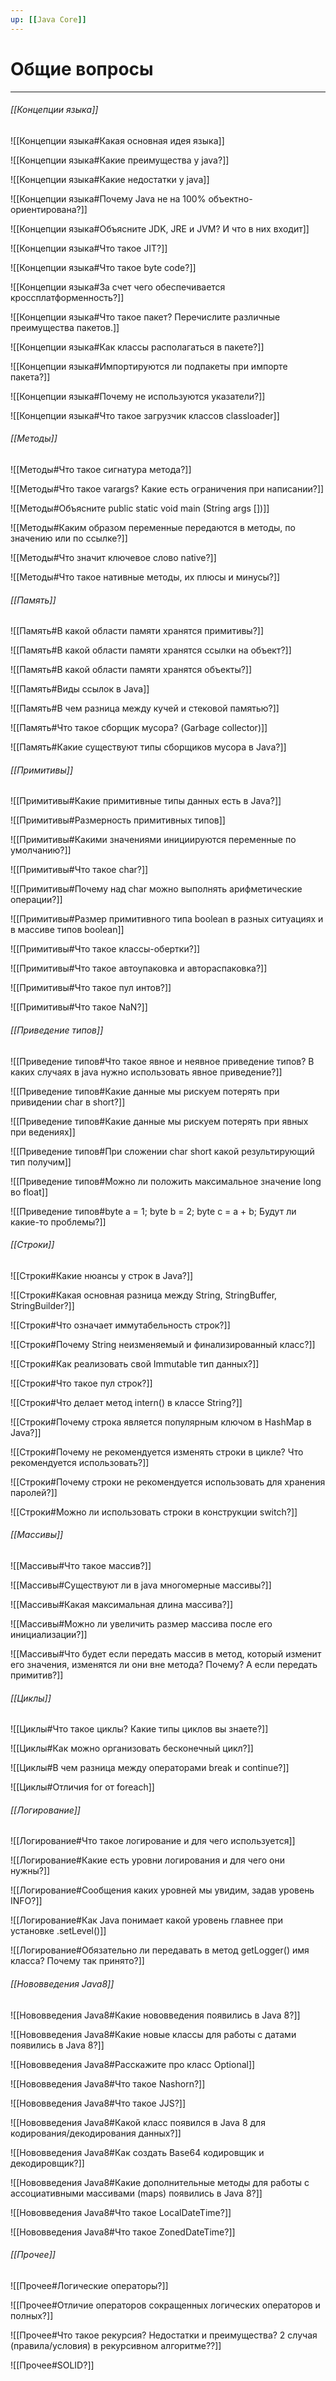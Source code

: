 ```yaml
---
up: [[Java Core]]
---
```


# Общие вопросы
---
###### [[Концепции языка]]
![[Концепции языка#Какая основная идея языка]]

![[Концепции языка#Какие преимущества у java?]]

![[Концепции языка#Какие недостатки у java]]

![[Концепции языка#Почему Java не на 100% объектно-ориентирована?]]

![[Концепции языка#Объясните JDK, JRE и JVM? И что в них входит]]

![[Концепции языка#Что такое JIT?]]

![[Концепции языка#Что такое byte code?]]

![[Концепции языка#За счет чего обеспечивается кроссплатформенность?]]

![[Концепции языка#Что такое пакет? Перечислите различные преимущества пакетов.]]

![[Концепции языка#Как классы располагаться в пакете?]]

![[Концепции языка#Импортируются ли подпакеты при импорте пакета?]]

![[Концепции языка#Почему не используются указатели?]]

![[Концепции языка#Что такое загрузчик классов classloader]]

###### [[Методы]]

![[Методы#Что такое сигнатура метода?]]

![[Методы#Что такое varargs? Какие есть ограничения при написании?]]

![[Методы#Объясните public static void main (String args \[])]]

![[Методы#Каким образом переменные передаются в методы, по значению или по ссылке?]]

![[Методы#Что значит ключевое слово native?]]

![[Методы#Что такое нативные методы, их плюсы и минусы?]]


###### [[Память]]
![[Память#В какой области памяти хранятся примитивы?]]

![[Память#В какой области памяти хранятся ссылки на объект?]]

![[Память#В какой области памяти хранятся объекты?]]

![[Память#Виды ссылок в Java]]

![[Память#В чем разница между кучей и стековой памятью?]]

![[Память#Что такое сборщик мусора? (Garbage collector)]]

![[Память#Какие существуют типы сборщиков мусора в Java?]]

###### [[Примитивы]]
![[Примитивы#Какие примитивные типы данных есть в Java?]]

![[Примитивы#Размерность примитивных типов]]

![[Примитивы#Какими значениями инициируются переменные по умолчанию?]]

![[Примитивы#Что такое char?]]

![[Примитивы#Почему над char можно выполнять арифметические операции?]]

![[Примитивы#Размер примитивного типа boolean в разных ситуациях и в массиве типов boolean]]

![[Примитивы#Что такое классы-обертки?]]

![[Примитивы#Что такое автоупаковка и автораспаковка?]]

![[Примитивы#Что такое пул интов?]]

![[Примитивы#Что такое NaN?]]

###### [[Приведение типов]]
![[Приведение типов#Что такое явное и неявное приведение типов? В каких случаях в java нужно использовать явное приведение?]]

![[Приведение типов#Какие данные мы рискуем потерять при привидении char в short?]]

![[Приведение типов#Какие данные мы рискуем потерять при явных при ведениях]]

![[Приведение типов#При сложении char short какой результирующий тип получим]]

![[Приведение типов#Можно ли положить максимальное значение long во float]]

![[Приведение типов#byte a = 1; byte b = 2; byte c = a + b; Будут ли какие-то проблемы?]]

###### [[Строки]]
![[Строки#Какие нюансы у строк в Java?]]

![[Строки#Какая основная разница между String, StringBuffer, StringBuilder?]]

![[Строки#Что означает иммутабельность строк?]]

![[Строки#Почему String неизменяемый и финализированный класс?]]

![[Строки#Как реализовать свой Immutable тип данных?]]

![[Строки#Что такое пул строк?]]

![[Строки#Что делает метод intern() в классе String?]]

![[Строки#Почему строка является популярным ключом в HashMap в Java?]]

![[Строки#Почему не рекомендуется изменять строки в цикле? Что рекомендуется использовать?]]

![[Строки#Почему строки не рекомендуется использовать для хранения паролей?]]

![[Строки#Можно ли использовать строки в конструкции switch?]]

###### [[Массивы]]
![[Массивы#Что такое массив?]]

![[Массивы#Существуют ли в java многомерные массивы?]]

![[Массивы#Какая максимальная длина массива?]]

![[Массивы#Можно ли увеличить размер массива после его инициализации?]]

![[Массивы#Что будет если передать массив в метод, который изменит его значения, изменятся ли они вне метода? Почему? А если передать примитив?]]

###### [[Циклы]]
![[Циклы#Что такое циклы? Какие типы циклов вы знаете?]]

![[Циклы#Как можно организовать бесконечный цикл?]]

![[Циклы#В чем разница между операторами break и continue?]]

![[Циклы#Отличия for от foreach]]

###### [[Логирование]]
![[Логирование#Что такое логирование и для чего используется]]

![[Логирование#Какие есть уровни логирования и для чего они нужны?]]

![[Логирование#Сообщения каких уровней мы увидим, задав уровень INFO?]]

![[Логирование#Как Java понимает какой уровень главнее при установке .setLevel()]]

![[Логирование#Обязательно ли передавать в метод getLogger() имя класса? Почему так принято?]]

###### [[Нововведения Java8]]
![[Нововведения Java8#Какие нововведения появились в Java 8?]]

![[Нововведения Java8#Какие новые классы для работы с датами появились в Java 8?]]

![[Нововведения Java8#Расскажите про класс Optional]]

![[Нововведения Java8#Что такое Nashorn?]]

![[Нововведения Java8#Что такое JJS?]]

![[Нововведения Java8#Какой класс появился в Java 8 для кодирования/декодирования данных?]]

![[Нововведения Java8#Как создать Base64 кодировщик и декодировщик?]]

![[Нововведения Java8#Какие дополнительные методы для работы с ассоциативными массивами (maps) появились в Java 8?]]

![[Нововведения Java8#Что такое LocalDateTime?]]

![[Нововведения Java8#Что такое ZonedDateTime?]]

###### [[Прочее]]
![[Прочее#Логические операторы?]]

![[Прочее#Отличие операторов сокращенных логических операторов и полных?]]

![[Прочее#Что такое рекурсия? Недостатки и преимущества? 2 случая (правила/условия) в рекурсивном алгоритме??]]

![[Прочее#SOLID?]]